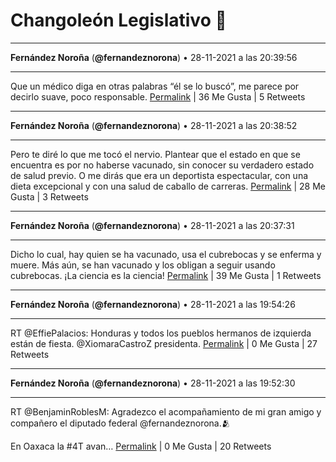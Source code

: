 # Changoleón Legislativo 🙈
*****
**Fernández Noroña** (**@fernandeznorona**) • 28-11-2021 a las 20:39:56
*****
Que un médico diga en otras palabras “él se lo buscó”, me parece por decirlo suave, poco responsable.
[Permalink](https://twitter.com/fernandeznorona/status/1465178691877552129) | 36 Me Gusta | 5 Retweets
*****
**Fernández Noroña** (**@fernandeznorona**) • 28-11-2021 a las 20:38:52
*****
Pero te diré lo que me tocó el nervio. Plantear que el estado en que se encuentra es por no haberse vacunado, sin conocer su verdadero estado de salud previo. O me dirás que era un deportista espectacular, con una dieta excepcional y con una salud de caballo de carreras.
[Permalink](https://twitter.com/fernandeznorona/status/1465178421579825158) | 28 Me Gusta | 3 Retweets
*****
**Fernández Noroña** (**@fernandeznorona**) • 28-11-2021 a las 20:37:31
*****
Dicho lo cual, hay quien se ha vacunado, usa el cubrebocas y se enferma y muere. Más aún, se han vacunado y los obligan a seguir usando cubrebocas. ¡La ciencia es la ciencia!
[Permalink](https://twitter.com/fernandeznorona/status/1465178084223582209) | 39 Me Gusta | 1 Retweets
*****
**Fernández Noroña** (**@fernandeznorona**) • 28-11-2021 a las 19:54:26
*****
RT @EffiePalacios: Honduras y todos los pueblos hermanos de izquierda están de fiesta. @XiomaraCastroZ presidenta.
[Permalink](https://twitter.com/fernandeznorona/status/1465167242933542918) | 0 Me Gusta | 27 Retweets
*****
**Fernández Noroña** (**@fernandeznorona**) • 28-11-2021 a las 19:52:30
*****
RT @BenjaminRoblesM: Agradezco el acompañamiento de mi gran amigo y compañero el diputado federal @fernandeznorona.🫂


En Oaxaca la #4T avan…
[Permalink](https://twitter.com/fernandeznorona/status/1465166755203010564) | 0 Me Gusta | 20 Retweets